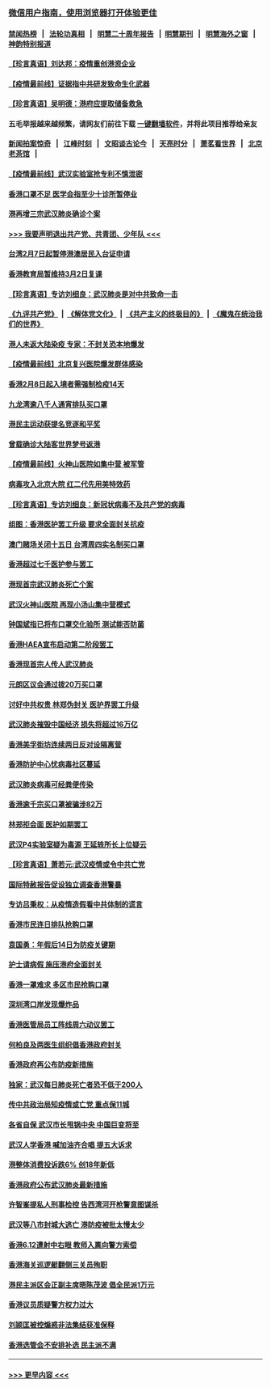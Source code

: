 ### [微信用户指南，使用浏览器打开体验更佳](https://github.com/gfw-breaker/banned-news1/blob/master/indexes/wechat-guide.md?t=0)
#### [禁闻热榜](热点新闻.md?t=0)  &nbsp;&nbsp;|&nbsp;&nbsp; [法轮功真相](https://github.com/gfw-breaker/truth/blob/master/README.md?t=0) &nbsp;&nbsp;|&nbsp;&nbsp; [明慧二十周年报告](https://github.com/gfw-breaker/mh-reports/blob/master/README.md?t=0) &nbsp;&nbsp;|&nbsp;&nbsp;[明慧期刊](https://github.com/gfw-breaker/mh-qikan) &nbsp;&nbsp;|&nbsp;&nbsp; [明慧海外之窗](https://github.com/gfw-breaker/mh-news/blob/master/README.md?t=0) &nbsp;&nbsp;|&nbsp;&nbsp; [神韵特别报道](https://github.com/gfw-breaker/mh-news/blob/master/shenyun.md?t=0)
#### [【珍言真语】刘达邦：疫情重创港资企业](../pages/nsc415/n11854274.md?t=02092255) 
#### [【疫情最前线】证据指中共研发致命生化武器](../pages/nsc415/n11853087.md?t=02092255) 
#### [【珍言真语】吴明德：港府应提取储备救急](../pages/nsc415/n11852734.md?t=02092255) 
#### 五毛举报越来越频繁，请网友们前往下载 [一键翻墙软件](https://github.com/gfw-breaker/ssr-accounts)，并将此项目推荐给亲友
#### [新闻拍案惊奇](https://github.com/gfw-breaker/banned-news1/blob/master/pages/link4.md) &nbsp;&nbsp;|&nbsp;&nbsp; [江峰时刻](https://github.com/gfw-breaker/banned-news1/blob/master/pages/link4.md) &nbsp;&nbsp;|&nbsp;&nbsp; [文昭谈古论今](https://github.com/gfw-breaker/banned-news1/blob/master/pages/link4.md) &nbsp;&nbsp;|&nbsp;&nbsp; [天亮时分](https://github.com/gfw-breaker/banned-news1/blob/master/pages/link4.md) &nbsp;&nbsp;|&nbsp;&nbsp; [萧茗看世界](https://github.com/gfw-breaker/banned-news1/blob/master/pages/link4.md) &nbsp;&nbsp;|&nbsp;&nbsp; [北京老茶馆](https://github.com/gfw-breaker/banned-news1/blob/master/pages/link4.md) &nbsp;&nbsp;|&nbsp;&nbsp; 
#### [【疫情最前线】武汉实验室抢专利不慎泄密](../pages/nsc415/n11850310.md?t=02092255) 
#### [香港口罩不足 医学会指至少十诊所暂停业](../pages/nsc415/n11850301.md?t=02092255) 
#### [港再增三宗武汉肺炎确诊个案](../pages/nsc415/n11850328.md?t=02092255) 
#### [>>> 我要声明退出共产党、共青团、少年队 <<<](https://github.com/begood0513/goodnews/blob/master/quit/letter.md) 
#### [台湾2月7日起暂停港澳居民入台证申请](../pages/nsc415/n11850304.md?t=02092255) 
#### [香港教育局暂维持3月2日复课](../pages/nsc415/n11850260.md?t=02092255) 
#### [【珍言真语】专访刘细良：武汉肺炎是对中共致命一击](../pages/nsc415/n11849934.md?t=02092255) 
#### [《九评共产党》](https://github.com/begood0513/9ping.md/blob/master/README.md) &nbsp;|&nbsp; [《解体党文化》](../../../../jtdwh.md/blob/master/README.md)  &nbsp;|&nbsp; [《共产主义的终极目的》](../../../../gczydzjmd.md/blob/master/README.md) &nbsp;|&nbsp; [《魔鬼在统治我们的世界》](../../../../mgztzwmdsj.md/blob/master/README.md) 
#### [港人未返大陆染疫 专家：不封关恐本地爆发](../pages/nsc415/n11848021.md?t=02092255) 
#### [【疫情最前线】北京复兴医院爆发群体感染](../pages/nsc415/n11847626.md?t=02092255) 
#### [香港2月8日起入境者需强制检疫14天](../pages/nsc415/n11847658.md?t=02092255) 
#### [九龙湾逾八千人通宵排队买口罩](../pages/nsc415/n11847647.md?t=02092255) 
#### [港民主运动获提名竞逐和平奖](../pages/nsc415/n11847633.md?t=02092255) 
#### [曾载确诊大陆客世界梦号返港](../pages/nsc415/n11847608.md?t=02092255) 
#### [【疫情最前线】火神山医院如集中营 被军管](../pages/nsc415/n11847524.md?t=02092255) 
#### [病毒攻入北京大院 红二代先用美特效药](../pages/nsc415/n11847427.md?t=02092255) 
#### [【珍言真语】专访刘细良：新冠状病毒不及共产党的病毒](../pages/nsc415/n11847164.md?t=02092255) 
#### [组图：香港医护罢工升级 要求全面封关抗疫](../pages/nsc415/n11844107.md?t=02092255) 
#### [澳门赌场关闭十五日 台湾周四实名制买口罩](../pages/nsc415/n11845083.md?t=02092255) 
#### [香港超过七千医护参与罢工](../pages/nsc415/n11845051.md?t=02092255) 
#### [港现首宗武汉肺炎死亡个案](../pages/nsc415/n11844998.md?t=02092255) 
#### [武汉火神山医院 再现小汤山集中营模式](../pages/nsc415/n11844763.md?t=02092255) 
#### [钟国斌指已将布口罩交化验所 测试能否防菌](../pages/nsc415/n11842783.md?t=02092255) 
#### [香港HAEA宣布启动第二阶段罢工](../pages/nsc415/n11842723.md?t=02092255) 
#### [香港现首宗人传人武汉肺炎](../pages/nsc415/n11842766.md?t=02092255) 
#### [元朗区议会通过拨20万买口罩](../pages/nsc415/n11842754.md?t=02092255) 
#### [讨好中共权贵 林郑伪封关 医护界罢工升级](../pages/nsc415/n11842359.md?t=02092255) 
#### [武汉肺炎摧毁中国经济 损失将超过16万亿](../pages/nsc415/n11839723.md?t=02092255) 
#### [香港美孚街坊连续两日反对设隔离营](../pages/nsc415/n11839962.md?t=02092255) 
#### [香港防护中心忧病毒社区蔓延](../pages/nsc415/n11839933.md?t=02092255) 
#### [武汉肺炎病毒可经粪便传染](../pages/nsc415/n11839939.md?t=02092255) 
#### [香港逾千宗买口罩被骗涉82万](../pages/nsc415/n11839914.md?t=02092255) 
#### [林郑拒会面 医护如期罢工](../pages/nsc415/n11839892.md?t=02092255) 
#### [武汉P4实验室疑为毒源 王延轶所长上位疑云](../pages/nsc415/n11835543.md?t=02092255) 
#### [【珍言真语】萧若元:武汉疫情或令中共亡党](../pages/nsc415/n11829394.md?t=02092255) 
#### [国际特赦报告促设独立调查香港警暴](../pages/nsc415/n11833845.md?t=02092255) 
#### [专访吕秉权：从疫情造假看中共体制的谎言](../pages/nsc415/n11833813.md?t=02092255) 
#### [香港市民连日排队抢购口罩](../pages/nsc415/n11833794.md?t=02092255) 
#### [袁国勇：年假后14日为防疫关键期](../pages/nsc415/n11831088.md?t=02092255) 
#### [护士请病假 施压港府全面封关](../pages/nsc415/n11831030.md?t=02092255) 
#### [香港一罩难求 多区市民抢购口罩](../pages/nsc415/n11831002.md?t=02092255) 
#### [深圳湾口岸发现爆炸品](../pages/nsc415/n11828802.md?t=02092255) 
#### [香港医管局员工阵线周六动议罢工](../pages/nsc415/n11828762.md?t=02092255) 
#### [何柏良及两医生组织倡香港政府封关](../pages/nsc415/n11828749.md?t=02092255) 
#### [香港政府再公布防疫新措施](../pages/nsc415/n11828716.md?t=02092255) 
#### [独家：武汉每日肺炎死亡者恐不低于200人](../pages/nsc415/n11828240.md?t=02092255) 
#### [传中共政治局知疫情或亡党 重点保11城](../pages/nsc415/n11828145.md?t=02092255) 
#### [各省自保 武汉市长甩锅中央 中国巨变将至](../pages/nsc415/n11828021.md?t=02092255) 
#### [武汉人学香港 喊加油齐合唱 提五大诉求](../pages/nsc415/n11827046.md?t=02092255) 
#### [港整体消费投诉跌6% 创18年新低](../pages/nsc415/n11817280.md?t=02092255) 
#### [香港政府公布武汉肺炎最新措施](../pages/nsc415/n11817152.md?t=02092255) 
#### [许智峯提私人刑事检控 告西湾河开枪警意图谋杀](../pages/nsc415/n11817132.md?t=02092255) 
#### [武汉等八市封城大逃亡 港防疫被批太慢太少](../pages/nsc415/n11817058.md?t=02092255) 
#### [香港6.12遭射中右眼 教师入禀向警方索偿](../pages/nsc415/n11814678.md?t=02092255) 
#### [香港海关巡逻艇翻侧三关员殉职](../pages/nsc415/n11814604.md?t=02092255) 
#### [港民主派区会正副主席晤陈茂波 倡全民派1万元](../pages/nsc415/n11814582.md?t=02092255) 
#### [香港议员质疑警方权力过大](../pages/nsc415/n11814560.md?t=02092255) 
#### [刘颕匡被控煽惑非法集结获准保释](../pages/nsc415/n11811727.md?t=02092255) 
#### [香港选管会不安排补选 民主派不满](../pages/nsc415/n11811691.md?t=02092255) 

----
#### [ >>> 更早内容 <<< ](../indexes/nsc415-earlier.md)
